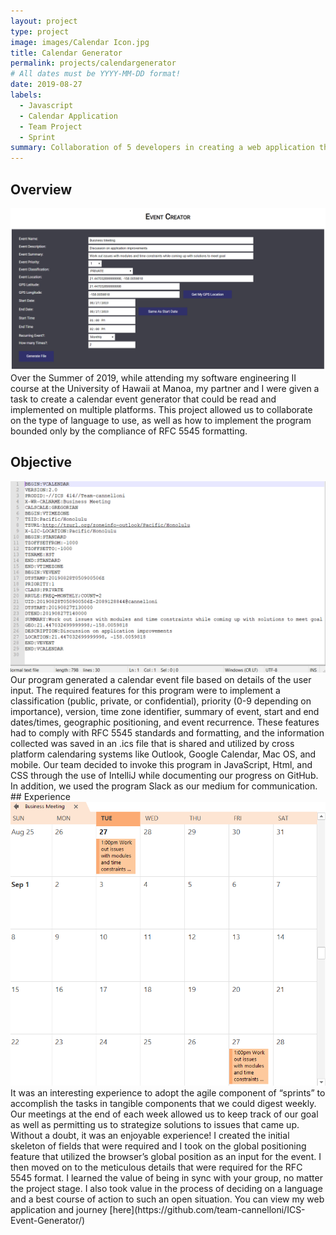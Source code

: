 ```yaml
---
layout: project
type: project
image: images/Calendar Icon.jpg
title: Calendar Generator
permalink: projects/calendargenerator
# All dates must be YYYY-MM-DD format!
date: 2019-08-27
labels:
  - Javascript
  - Calendar Application
  - Team Project
  - Sprint
summary: Collaboration of 5 developers in creating a web application that provides a service to businesses and students.
---
```

## Overview
<img class="ui large right floated rounded image" src="../images/Main.png">
Over the Summer of 2019, while attending my software engineering II course at the University of Hawaii at Manoa, my partner and I were given a task to create a calendar event generator that could be read and implemented on multiple platforms.  This project allowed us to collaborate on the type of language to use, as well as how to implement the program bounded only by the compliance of RFC 5545 formatting.
 
## Objective
<img class="ui large left rounded image" src="../images/RFC 5545.png">
Our program generated a calendar event file based on details of the user input.  The required features for this program were to implement a classification (public, private, or confidential), priority (0-9 depending on importance), version, time zone identifier, summary of event, start and end dates/times, geographic positioning, and event recurrence.  These features had to comply with RFC 5545 standards and formatting, and the information collected was saved in an .ics file that is shared and utilized by cross platform calendaring systems like Outlook, Google Calendar, Mac OS, and mobile.  Our team decided to invoke this program in JavaScript, Html, and CSS through the use of IntelliJ while documenting our progress on GitHub.  In addition, we used the program Slack as our medium for communication. 
## Experience
<img class="ui medium right floated rounded image" src="../images/Calendar.png">
It was an interesting experience to adopt the agile component of “sprints” to accomplish the tasks in tangible components that we could digest weekly.  Our meetings at the end of each week allowed us to keep track of our goal as well as permitting us to strategize solutions to issues that came up.  Without a doubt, it was an enjoyable experience!  I created the initial skeleton of fields that were required and I took on the global positioning feature that utilized the browser’s global position as an input for the event.  I then moved on to the meticulous details that were required for the RFC 5545 format.  I learned the value of being in sync with your group, no matter the project stage.  I also took value in the process of deciding on a language and a best course of action to such an open situation.  You can view my web application and journey [here](https://github.com/team-cannelloni/ICS-Event-Generator/)
